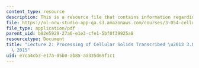 ```yaml
---
content_type: resource
description: This is a resource file that contains information regarding lecture 2.
file: https://ol-ocw-studio-app-qa.s3.amazonaws.com/courses/3-054-cellular-solids-structure-properties-and-applications-spring-2015/e7ca4cb3e17a05b0ab85aa335d69f1c1_MIT3_054S15_L2_Proc_trans.pdf
file_type: application/pdf
parent_uid: b82e5929-27a6-e1e3-cfe1-5bf0f39925a8
resourcetype: Document
title: "Lecture 2: Processing of Cellular Solids Transcribed \u2013 3.054 / 3.36 Spring\
  \ 2015"
uid: e7ca4cb3-e17a-05b0-ab85-aa335d69f1c1
---
```

